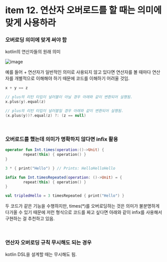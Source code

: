 # item 12. 연산자 오버로드를 할 때는 의미에 맞게 사용하라

### 오버로딩 의미에 맞게 써야 함

kotlin의 연산자들의 원래 의미

![image](https://github.com/eunjjungg/TIL/assets/100047095/3abec346-38ea-474e-b2db-c9be47bd719b)

예를 들어 + 연산자가 일반적인 의미로 사용되지 않고 있다면 연산자를 볼 때마다 연산자를 개별적으로 이해해야 하기 때문에 코드를 이해하기 어려울 것임. 

```kotlin
x + y == z

// plus의 리턴 타입이 널러블이 아닐 경우 아래와 같이 변환되어 실행됨.
x.plus(y).equal(z)

// plus의 리턴 타입이 널러블일 경우 아래와 같이 변환되어 실행됨.
(x.plus(y))?.equal(z) ?: (z == null) 
```

<br/>

### 오버로드를 했는데 의미가 명확하지 않다면 infix 활용

```kotlin
operator fun Int.times(operation:()->Unit) {
		repeat(this) { operation() }
}

3 * { print("Hello") } // Prints: HelloHelloHello
```

```kotlin
infix fun Int.timesRepeated(operation: ()->Unit) = { 
		repeat(this) { operation() }
}

val tripledHello = 3 timesRepeated { print("Hello") }
```

두 코드가 같은 기능을 수행하지만, times(*)를 오버로딩하는 것은 의미가 불분명하게 다가올 수 있기 때문에 저런 형식으로 코드를 짜고 싶다면 아래와 같이 infix를 사용해서 구현하는 걸 추천하고 있음. 

<br/>

### 연산자 오버로딩 규칙 무시해도 되는 경우

kotlin DSL을 설계할 때는 무시해도 됨.
